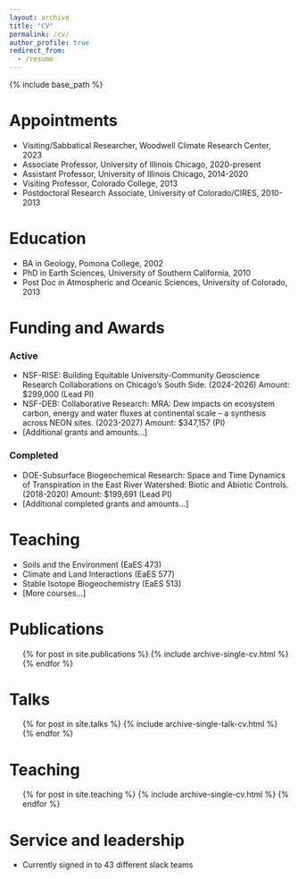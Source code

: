 ```yaml
---
layout: archive
title: "CV"
permalink: /cv/
author_profile: true
redirect_from:
  - /resume
---
```


{% include base_path %}

Appointments
======
* Visiting/Sabbatical Researcher, Woodwell Climate Research Center, 2023
* Associate Professor, University of Illinois Chicago, 2020-present
* Assistant Professor, University of Illinois Chicago, 2014-2020
* Visiting Professor, Colorado College, 2013
* Postdoctoral Research Associate, University of Colorado/CIRES, 2010-2013

Education
======
* BA in Geology, Pomona College, 2002
* PhD in Earth Sciences, University of Southern California, 2010
* Post Doc in Atmospheric and Oceanic Sciences, University of Colorado, 2013

Funding and Awards
======
### Active
* NSF-RISE: Building Equitable University-Community Geoscience Research Collaborations on Chicago’s South Side. (2024-2026) Amount: $299,000 (Lead PI)
* NSF-DEB: Collaborative Research: MRA: Dew impacts on ecosystem carbon, energy and water fluxes at continental scale – a synthesis across NEON sites. (2023-2027) Amount: $347,157 (PI)
* [Additional grants and amounts...]

### Completed
* DOE-Subsurface Biogeochemical Research: Space and Time Dynamics of Transpiration in the East River Watershed: Biotic and Abiotic Controls. (2018-2020) Amount: $199,691 (Lead PI)
* [Additional completed grants and amounts...]

Teaching
======
* Soils and the Environment (EaES 473)
* Climate and Land Interactions (EaES 577)
* Stable Isotope Biogeochemistry (EaES 513)
* [More courses...]

Publications
======
  <ul>{% for post in site.publications %}
    {% include archive-single-cv.html %}
  {% endfor %}</ul>
  
Talks
======
  <ul>{% for post in site.talks %}
    {% include archive-single-talk-cv.html %}
  {% endfor %}</ul>
  
Teaching
======
  <ul>{% for post in site.teaching %}
    {% include archive-single-cv.html %}
  {% endfor %}</ul>
  
Service and leadership
======
* Currently signed in to 43 different slack teams
